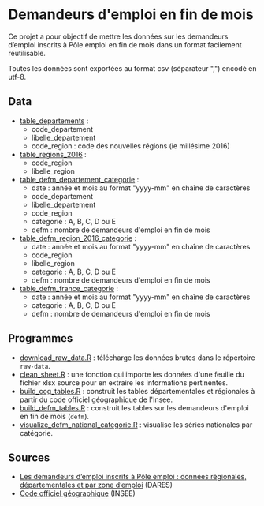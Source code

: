 # Demandeurs d'emploi en fin de mois

Ce projet a pour objectif de mettre les données sur les demandeurs d’emploi inscrits à Pôle emploi en fin de mois dans un format facilement réutilisable.

Toutes les données sont exportées au format csv (séparateur ",") encodé en utf-8.

## Data

- [table_departements](data/table_departements.csv) :
  - code_departement
  - libelle_departement
  - code_region : code des nouvelles régions (ie millésime 2016)
- [table_regions_2016](data/table_regions_2016.csv) :
  - code_region
  - libelle_region
- [table_defm_departement_categorie](data/table_defm_departement_categorie.csv) :
  - date : année et mois au format "yyyy-mm" en chaîne de caractères
  - code_departement
  - libelle_departement
  - code_region
  - categorie : A, B, C, D ou E
  - defm : nombre de demandeurs d'emploi en fin de mois
- [table_defm_region_2016_categorie](data/table_defm_region_2016_categorie.csv) :
  - date : année et mois au format "yyyy-mm" en chaîne de caractères
  - code_region
  - libelle_region
  - categorie : A, B, C, D ou E
  - defm : nombre de demandeurs d'emploi en fin de mois
- [table_defm_france_categorie](data/table_defm_france_categorie.csv) :
  - date : année et mois au format "yyyy-mm" en chaîne de caractères
  - categorie : A, B, C, D ou E
  - defm : nombre de demandeurs d'emploi en fin de mois

## Programmes

- [download_raw_data.R](R/download_raw_data.R) : télécharge les données brutes dans le répertoire `raw-data`.
- [clean_sheet.R](R/clean_sheet.R) : une fonction qui importe les données d'une feuille du fichier xlsx source pour en extraire les informations pertinentes.
- [build_cog_tables.R](R/build_cog_tables.R) : construit les tables départementales et régionales à partir du code officiel géographique de l'Insee.
- [build_defm_tables.R](R/build_defm_tables.R) : construit les tables sur les demandeurs d'emploi en fin de mois (`defm`).
- [visualize_defm_national_categorie.R](R/visualize_defm_national_categorie.R) : visualise les séries nationales par catégorie.

## Sources

- [Les demandeurs d’emploi inscrits à Pôle emploi : données régionales, départementales et par zone d’emploi](http://dares.travail-emploi.gouv.fr/dares-etudes-et-statistiques/statistiques-de-a-a-z/article/les-demandeurs-d-emploi-inscrits-a-pole-emploi-les-series-mensuelles-regionales) (DARES)
- [Code officiel géographique](http://www.insee.fr/fr/methodes/nomenclatures/cog/telechargement.asp) (INSEE)
